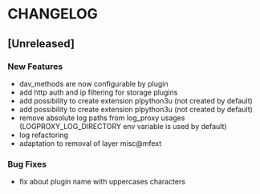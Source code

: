 # CHANGELOG


## [Unreleased]

### New Features
- dav_methods are now configurable by plugin
- add http auth and ip filtering for storage plugins
- add possibility to create extension plpython3u (not created by default)
- add possibility to create extension plpython3u (not created by default)
- remove absolute log paths from log_proxy usages (LOGPROXY_LOG_DIRECTORY env variable is used by default)
- log refactoring
- adaptation to removal of layer misc@mfext


### Bug Fixes
- fix about plugin name with uppercases characters





